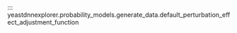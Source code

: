 ::: yeastdnnexplorer.probability_models.generate_data.default_perturbation_effect_adjustment_function